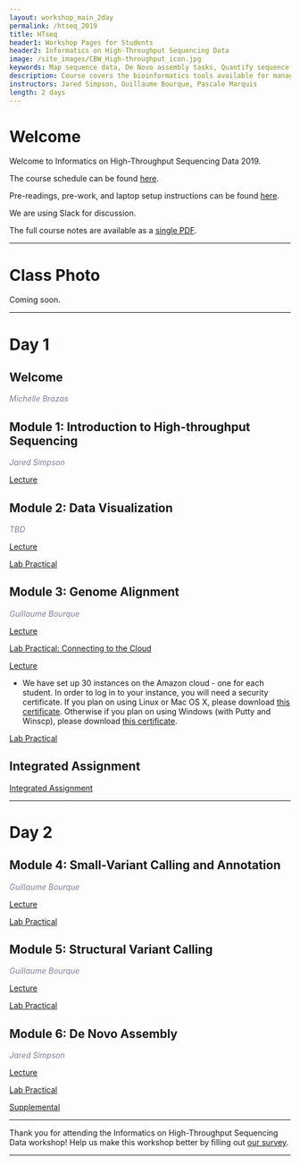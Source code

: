 ```yaml
---
layout: workshop_main_2day
permalink: /htseq_2019
title: HTseq
header1: Workshop Pages for Students
header2: Informatics on High-Throughput Sequencing Data
image: /site_images/CBW_High-throughput_icon.jpg
keywords: Map sequence data, De Novo assembly tasks, Quantify sequence data
description: Course covers the bioinformatics tools available for managing and interpreting high-throughput sequencing data, where the focus is on Illumina reads although information is applicable to all sequencer reads. 
instructors: Jared Simpson, Guillaume Bourque, Pascale Marquis
length: 2 days
---
```

# Welcome <a id="welcome"></a>

Welcome to Informatics on High-Throughput Sequencing Data 2019.  

The course schedule can be found [here](https://bioinformaticsdotca.github.io/htseq_2018_schedule).

Pre-readings, pre-work, and laptop setup instructions can be found [here](https://bioinformaticsdotca.github.io/HTseq_2018_prework).  

We are using Slack for discussion. 

The full course notes are available as a [single PDF]().  

***

# Class Photo
 
Coming soon.

***

# Day 1 <a id="day1"></a>

## Welcome

*<font color="#827e9c">Michelle Brazas</font>*

## Module 1: Introduction to High-throughput Sequencing

*<font color="#827e9c">Jared Simpson</font>* 

[Lecture]()

## Module 2: Data Visualization

*<font color="#827e9c">TBD</font>* 

[Lecture]()

[Lab Practical](https://bioinformaticsdotca.github.io/HTSeq_2018_module2_lab)

## Module 3: Genome Alignment

*<font color="#827e9c">Guillaume Bourque</font>* 

[Lecture]()

[Lab Practical: Connecting to the Cloud](http://bioinformaticsdotca.github.io/AWS_setup)

[Lecture]()  

* We have set up 30 instances on the Amazon cloud - one for each student. In order to log in to your instance, you will need a security certificate. If you plan on using Linux or Mac OS X, please download [this certificate](http://main.oicrcbw.ca/private/CBWNY.pem). Otherwise if you plan on using Windows (with Putty and Winscp), please download [this certificate](http://main.oicrcbw.ca/private/CBWNY.ppk).

[Lab Practical](https://bioinformaticsdotca.github.io/htseq_2018_module3_lab)  

## Integrated Assignment

[Integrated Assignment](https://bioinformaticsdotca.github.io/HTSeq_2018_IA_lab)  

***

# Day 2 <a id="day2"></a>

## Module 4: Small-Variant Calling and Annotation

*<font color="#827e9c">Guillaume Bourque</font>* 

[Lecture]()

[Lab Practical](https://bioinformaticsdotca.github.io/htseq_2018_module4_lab)  

## Module 5: Structural Variant Calling

*<font color="#827e9c">Guillaume Bourque</font>* 

[Lecture]()

[Lab Practical](https://bioinformaticsdotca.github.io/htseq_2018_module5_lab)  

## Module 6: De Novo Assembly

*<font color="#827e9c">Jared Simpson</font>* 

[Lecture]()

[Lab Practical](https://bioinformaticsdotca.github.io/HTSeq_2018_module6_lab)

[Supplemental](https://bioinformaticsdotca.github.io/HTSeq_2018_module6_lab_supplement)

***

Thank you for attending the Informatics on High-Throughput Sequencing Data workshop! Help us make this workshop better by filling out [our survey]().

***

  
  
